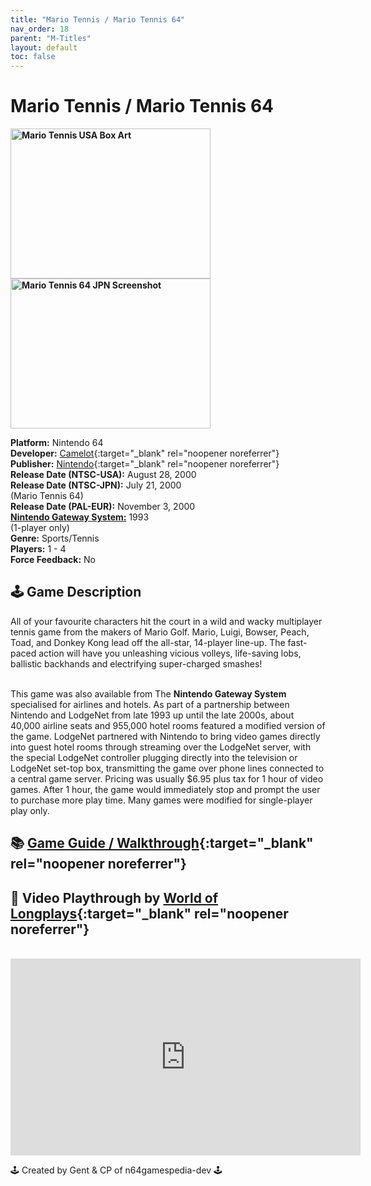 ```yaml
---
title: "Mario Tennis / Mario Tennis 64"
nav_order: 18
parent: "M-Titles"
layout: default
toc: false
---
```


# Mario Tennis / Mario Tennis 64

<b>
<img src="https://images.launchbox-app.com//2862b94b-b334-4a42-9a2b-1b9676475c4a.jpg" alt="Mario Tennis USA Box Art" width="320" height="240" />
<img src="https://images.launchbox-app.com//69e729ab-a49b-4bf9-a30d-a81b55e785b5.png" alt="Mario Tennis 64 JPN Screenshot" width="320" height="240" />
</b>

**Platform:** Nintendo 64  
**Developer:** [Camelot](https://en.wikipedia.org/wiki/Camelot_Software_Planning){:target="_blank" rel="noopener noreferrer"}  
**Publisher:** [Nintendo](https://en.wikipedia.org/wiki/Nintendo){:target="_blank" rel="noopener noreferrer"}  
**Release Date (NTSC-USA):** August 28, 2000  
**Release Date (NTSC-JPN):** July 21, 2000  
(Mario Tennis 64)  
**Release Date (PAL-EUR):** November 3, 2000  
[**Nintendo Gateway System:**](#gateway-system) 1993  
(1-player only)  
**Genre:** Sports/Tennis  
**Players:** 1 - 4  
**Force Feedback:** No  

## 🕹️ Game Description
All of your favourite characters hit the court in a wild and wacky multiplayer tennis game from the makers of Mario Golf. Mario, Luigi, Bowser, Peach, Toad, and Donkey Kong lead off the all-star, 14-player line-up. The fast-paced action will have you unleashing vicious volleys, life-saving lobs, ballistic backhands and electrifying super-charged smashes!

<a name="gateway-system"></a>  
This game was also available from The **Nintendo Gateway System** specialised for airlines and hotels. As part of a partnership between Nintendo and LodgeNet from late 1993 up until the late 2000s, about 40,000 airline seats and 955,000 hotel rooms featured a modified version of the game. LodgeNet partnered with Nintendo to bring video games directly into guest hotel rooms through streaming over the LodgeNet server, with the special LodgeNet controller plugging directly into the television or LodgeNet set-top box, transmitting the game over phone lines connected to a central game server. Pricing was usually $6.95 plus tax for 1 hour of video games. After 1 hour, the game would immediately stop and prompt the user to purchase more play time. Many games were modified for single-player play only.

## 📚 [Game Guide / Walkthrough](https://gamefaqs.gamespot.com/n64/258820-mario-tennis/faqs/8652){:target="_blank" rel="noopener noreferrer"}

## 🎥 Video Playthrough by [World of Longplays](https://www.youtube.com/channel/UCVi6ofFy7QyJJrZ9l0-fwbQ){:target="_blank" rel="noopener noreferrer"}
<br />  
<iframe width="560" height="315" src="https://www.youtube.com/embed/jiMpzSaYvMs" title="Mario Tennis Gameplay" frameborder="0" allowfullscreen></iframe>

🕹️ Created by Gent & CP of n64gamespedia-dev 🕹️  
<!-- Vault Format: n64gamespedia-dev -->  
<!-- Protocol Source: _vault-specs/format-protocol.md -->
